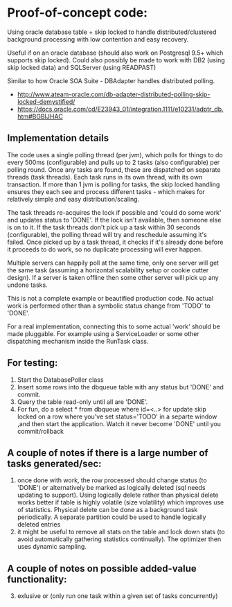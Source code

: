 # Proof-of-concept code:

Using oracle database table + skip locked to handle distributed/clustered background processing with low contention and easy recovery.

Useful if on an oracle database (should also work on Postgresql 9.5+ which supports skip locked).  Could also possibly be made to work with DB2 (using skip locked data) and SQLServer (using READPAST)

Similar to how Oracle SOA Suite - DBAdapter handles distributed polling.
* http://www.ateam-oracle.com/db-adapter-distributed-polling-skip-locked-demystified/
* https://docs.oracle.com/cd/E23943_01/integration.1111/e10231/adptr_db.htm#BGBIJHAC

## Implementation details
The code uses a single polling thread (per jvm), which polls for things to do every 500ms (configurable) and pulls up to 2 tasks (also configurable) per polling round.  Once any tasks are found, these are dispatched on separate threads (task threads). Each task runs in its own thread, with its own transaction.  If more than 1 jvm is polling for tasks, the skip locked handling ensures they each see and process different tasks - which makes for relatively simple and easy distribution/scaling.

The task threads re-acquires the lock if possible and 'could do some work' and updates status to 'DONE'. If the lock isn't available, then someone else is on to it. If the task threads don't pick up a task within 30 seconds (configurable), the polling thread will try and reschedule assuming it's failed.  Once picked up by a task thread, it checks if it's already done before it proceeds to do work, so no duplicate processing will ever happen.

Multiple servers can happily poll at the same time, only one server will get the same task (assuming a horizontal scalability setup or cookie cutter design). If a server is taken offline then some other server will pick up any undone tasks. 

This is not a complete example or beautified production code. No actual work is performed other than a symbolic status change from 'TODO' to 'DONE'.

For a real implementation, connecting this to some actual 'work' should be made pluggable.  For example using a ServiceLoader or some other dispatching mechanism inside the RunTask class.

## For testing:

1. Start the DatabasePoller class
2. Insert some rows into the dbqueue table with any status but 'DONE' and commit.
3. Query the table read-only until all are 'DONE'.
4. For fun, do a select * from dbqueue where id=<..> for update skip locked on a row where you've set status='TODO' in a separte window ,and then start the application.  Watch it never become 'DONE' until you commit/rollback 

## A couple of notes if there is a large number of tasks generated/sec:

1. once done with work, the row processed should change status (to 'DONE') or alternatively be marked as logically deleted (sql needs updating to support).  Using logically delete rather than physical delete works better if table is highly volatile (size volatility) which improves use of statistics.  Physical delete can be done as a background task periodically.  A separate partition could be used to handle logically deleted entries
2. it might be useful to remove all stats on the table and lock down stats (to avoid automatically gathering statistics continually). The optimizer then uses dynamic sampling.

## A couple of notes on possible added-value functionality:

3. exlusive or (only run one task within a given set of tasks concurrently)
 

